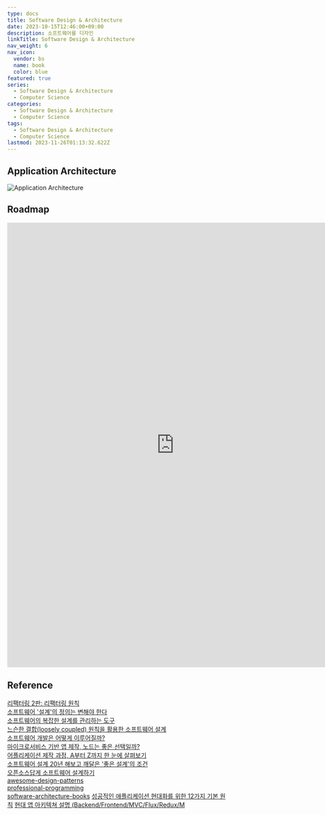 ```yaml
---
type: docs
title: Software Design & Architecture
date: 2023-10-15T12:46:00+09:00
description: 소프트웨어를 디자인
linkTitle: Software Design & Architecture
nav_weight: 6
nav_icon:
  vendor: bs
  name: book
  color: blue
featured: true
series:
  - Software Design & Architecture
  - Computer Science
categories:
  - Software Design & Architecture
  - Computer Science
tags:
  - Software Design & Architecture
  - Computer Science
lastmod: 2023-11-26T01:13:32.622Z
---
```


## Application Architecture

![Application Architecture](/computer-science/service-architecture.jpg#center)

## Roadmap

<p align="center">
<iframe width="768" height="1024" src="https://roadmap.sh/software-design-architecture?s=652b754df43a58c923ce9d26" frameborder="0" allow="accelerometer; autoplay; encrypted-media; gyroscope; picture-in-picture" allowfullscreen></iframe>
</p>

## Reference

[리팩터링 2판: 리팩터링 원칙](https://jusths.tistory.com/182?category=941866)  
[소프트웨어 '설계'의 정의는 변해야 한다](https://yozm.wishket.com/magazine/detail/2307/)  
[소프트웨어의 복잡한 설계를 관리하는 도구](https://yozm.wishket.com/magazine/detail/1653/)  
[느슨한 결합(loosely coupled) 원칙을 활용한 소프트웨어 설계](https://yozm.wishket.com/magazine/detail/1926/)  
[소프트웨어 개발은 어떻게 이루어질까?](https://yozm.wishket.com/magazine/detail/566/)  
[마이크로서비스 기반 앱 제작, 노드는 좋은 선택일까?](https://yozm.wishket.com/magazine/detail/355/)  
[어플리케이션 제작 과정, A부터 Z까지 한 눈에 살펴보기](https://yozm.wishket.com/magazine/detail/237/)  
[소프트웨어 설계 20년 해보고 깨달은 '좋은 설계'의 조건](https://yozm.wishket.com/magazine/detail/1884/?utm_source=oneoneone)  
[오픈소스답게 소프트웨어 설계하기](https://techblog.lycorp.co.jp/ko/designing-software-like-an-open-source)  
[awesome-design-patterns](https://github.com/DovAmir/awesome-design-patterns)  
[professional-programming](https://github.com/charlax/professional-programming)  
[software-architecture-books](https://github.com/mhadidg/software-architecture-books)
[성공적인 애플리케이션 현대화를 위한 12가지 기본 원칙](https://www.samsungsds.com/kr/insights/successful-application-modernization.html?ref=codenary)
[현대 앱 아키텍쳐 설명 (Backend/Frontend/MVC/Flux/Redux/M](https://devocean.sk.com/blog/techBoardDetail.do?ID=164484&boardType=techBlog)
